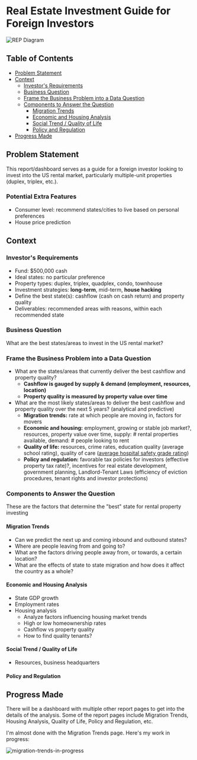 # Real Estate Investment Guide for Foreign Investors
![REP Diagram](https://github.com/user-attachments/assets/2800da61-f047-45de-8526-9f72f93ab7c8)



## Table of Contents

* [Problem Statement](#problem-statement)
* [Context](#context)
  * [Investor's Requirements](#investors-requirements)
  * [Business Question](#business-question)
  * [Frame the Business Problem into a Data Question](#frame-the-business-problem-into-a-data-question)
  * [Components to Answer the Question](#components-to-answer-the-question)
    * [Migration Trends](#migration-trends)
    * [Economic and Housing Analysis](#economic-and-housing-analysis)
    * [Social Trend / Quality of Life](#social-trend--quality-of-life)
    * [Policy and Regulation](#policy-and-regulation)
* [Progress Made](#progress-made)

## Problem Statement

This report/dashboard serves as a guide for a foreign investor looking to invest into the US rental market, particularly multiple-unit properties (duplex, triplex, etc.).

### Potential Extra Features

* Consumer level: recommend states/cities to live based on personal preferences
* House price prediction

## Context

### Investor's Requirements

* Fund: $500,000 cash
* Ideal states: no particular preference
* Property types: duplex, triplex, quadplex, condo, townhouse
* Investment strategies: **long-term**, mid-term, **house hacking**
* Define the best state(s): cashflow (cash on cash return) and property quality
* Deliverables: recommended areas with reasons, within each recommended state

### Business Question

What are the best states/areas to invest in the US rental market?

### Frame the Business Problem into a Data Question

* What are the states/areas that currently deliver the best cashflow and property quality?
	+ **Cashflow is gauged by supply & demand (employment, resources, location)**
	+ **Property quality is measured by property value over time**
* What are the most likely states/areas to deliver the best cashflow and property quality over the next 5 years? (analytical and predictive)
	+ **Migration trends:** rate at which people are moving in, factors for movers
	+ **Economic and housing:** employment, growing or stable job market?, resources, property value over time, supply: # rental properties available, demand: # people looking to rent
	+ **Quality of life:** resources, crime rates, education quality (average school rating), quality of care ([average hospital safety grade rating](https://www.hospitalsafetygrade.org/search?findBy=state&zip_code=&city=&state_prov=TX&hospital=))
	+ **Policy and regulation:** favorable tax policies for investors (effective property tax rate)?, incentives for real estate development, government planning, Landlord-Tenant Laws (efficiency of eviction procedures, tenant rights and investor protections)

### Components to Answer the Question

These are the factors that determine the "best" state for rental property investing

#### Migration Trends

* Can we predict the next up and coming inbound and outbound states?
* Where are people leaving from and going to?
* What are the factors driving people away from, or towards, a certain location?
* What are the effects of state to state migration and how does it affect the country as a whole?

#### Economic and Housing Analysis

* State GDP growth
* Employment rates
* Housing analysis
	+ Analyze factors influencing housing market trends
	+ High or low homeownership rates
	+ Cashflow vs property quality
	+ How to find quality tenants?

#### Social Trend / Quality of Life

* Resources, business headquarters

#### Policy and Regulation



## Progress Made

There will be a dashboard with multiple other report pages to get into the details of the analysis.
Some of the report pages include Migration Trends, Housing Analysis, Quality of Life, Policy and Regulation, etc.

I'm almost done with the Migration Trends page. Here's my work in progress: 

![migration-trends-in-progress](https://github.com/user-attachments/assets/7d728657-e608-46a1-a13d-c322b4e0f253)
